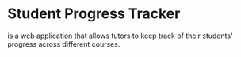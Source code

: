 # Student Progress Tracker 
is a web application that allows tutors to keep track of their students' progress across different courses.